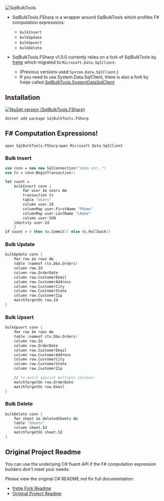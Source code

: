 <img src="http://gregnz.com/images/SqlBulkTools/icon-large.png" alt="SqlBulkTools">  

* SqlBulkTools.FSharp is a wrapper around SqlBulkTools which profiles F# computation expressions: 
  * `bulkInsert`
  * `bulkUpdate`
  * `bulkUpsert`
  * `bulkDelete`

* SqlBulkTools.FSharp v1.0.0 currently relies on a fork of SqlBulkTools by [fretje](https://github.com/fretje/SqlBulkTools) which migrated to `Microsoft.Data.SqlClient`.
  * (Previous versions used `System.Data.SqlClient`.)
  * If you need to use System.Data.SqlClient, there is also a fork by fretje called [SqlBulkTools.SystemDataSqlClient](https://www.nuget.org/packages/fretje.SqlBulkTools.SystemDataSqlClient)

## Installation
[![NuGet version (SqlBulkTools.FSharp)](https://img.shields.io/nuget/v/SqlBulkTools.FSharp.svg?style=flat-square)](https://www.nuget.org/packages/SqlBulkTools.FSharp/)

```dotnet add package SqlBulkTools.FSharp```


## F# Computation Expressions!

```open SqlBulkTools.FSharp``` 
```open Microsoft.Data.SqlClient``` 

### Bulk Insert
```fsharp
use conn = new new SqlConnection("conn str..")
use tx = conn.BeginTransaction()

let count =
    bulkInsert conn {
        for user in users do
        transaction tx
        table "Users"
        column user.Id
        columnMap user.FirstName "FName"
        columnMap user.LastName "LName"
        column user.SSN
	identity user.Id
    } 
if count > 0 then tx.Commit() else tx.Rollback()
```

### Bulk Update
```fsharp
bulkUpdate conn {
    for row in rows do
    table (nameof ctx.Dbo.Orders)
    column row.Id
    column row.OrderDate
    column row.CustomerEmail
    column row.CustomerAddress
    column row.CustomerCity
    column row.CustomerState
    column row.CustomerZip
    matchTargetOn row.Id
}
```

### Bulk Upsert
```fsharp
bulkUpsert conn {
    for row in rows do
    table (nameof ctx.Dbo.Orders)
    column row.Id
    column row.OrderDate
    column row.CustomerEmail
    column row.CustomerAddress
    column row.CustomerCity
    column row.CustomerState
    column row.CustomerZip
    
    // to match against multiple columns:
    matchTargetOn row.OrderDate 
    matchTargetOn row.Email
}
```

### Bulk Delete
```fsharp
bulkDelete conn {
    for sheet in deletedSheets do
    table "Sheets"
    column sheet.Id
    matchTargetOn sheet.Id
}
```

## Original Project Readme
You can use the underlying C# fluent API if the F# computation expression builders don't meet your needs:

Please view the original C# README.md for full documentation:

* [fretje Fork Readme](https://github.com/fretje/SqlBulkTools)
* [Original Project Readme](https://github.com/olegil/SqlBulkTools)
